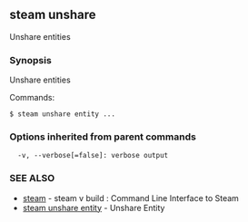 ## steam unshare

Unshare entities

### Synopsis


Unshare entities

Commands:

    $ steam unshare entity ...

### Options inherited from parent commands

```
  -v, --verbose[=false]: verbose output
```

### SEE ALSO
* [steam](steam.md)	 - steam v build : Command Line Interface to Steam
* [steam unshare entity](steam_unshare_entity.md)	 - Unshare Entity

